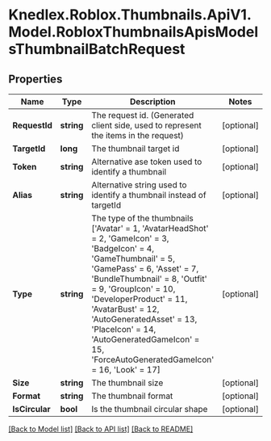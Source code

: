 # Knedlex.Roblox.Thumbnails.ApiV1.Model.RobloxThumbnailsApisModelsThumbnailBatchRequest

## Properties

Name | Type | Description | Notes
------------ | ------------- | ------------- | -------------
**RequestId** | **string** | The request id. (Generated client side, used to represent the items in the request) | [optional] 
**TargetId** | **long** | The thumbnail target id | [optional] 
**Token** | **string** | Alternative ase token used to identify a thumbnail | [optional] 
**Alias** | **string** | Alternative string used to identify a thumbnail  instead of targetId | [optional] 
**Type** | **string** | The type of the thumbnails [&#39;Avatar&#39; &#x3D; 1, &#39;AvatarHeadShot&#39; &#x3D; 2, &#39;GameIcon&#39; &#x3D; 3, &#39;BadgeIcon&#39; &#x3D; 4, &#39;GameThumbnail&#39; &#x3D; 5, &#39;GamePass&#39; &#x3D; 6, &#39;Asset&#39; &#x3D; 7, &#39;BundleThumbnail&#39; &#x3D; 8, &#39;Outfit&#39; &#x3D; 9, &#39;GroupIcon&#39; &#x3D; 10, &#39;DeveloperProduct&#39; &#x3D; 11, &#39;AvatarBust&#39; &#x3D; 12, &#39;AutoGeneratedAsset&#39; &#x3D; 13, &#39;PlaceIcon&#39; &#x3D; 14, &#39;AutoGeneratedGameIcon&#39; &#x3D; 15, &#39;ForceAutoGeneratedGameIcon&#39; &#x3D; 16, &#39;Look&#39; &#x3D; 17] | [optional] 
**Size** | **string** | The thumbnail size | [optional] 
**Format** | **string** | The thumbnail format | [optional] 
**IsCircular** | **bool** | Is the thumbnail circular shape | [optional] 

[[Back to Model list]](../README.md#documentation-for-models) [[Back to API list]](../README.md#documentation-for-api-endpoints) [[Back to README]](../README.md)

